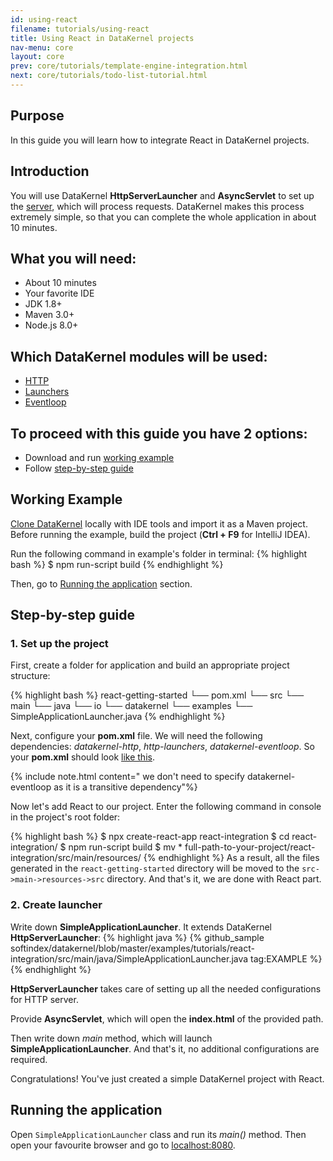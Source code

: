 ```yaml
---
id: using-react
filename: tutorials/using-react
title: Using React in DataKernel projects
nav-menu: core
layout: core
prev: core/tutorials/template-engine-integration.html
next: core/tutorials/todo-list-tutorial.html
---
```

## Purpose
In this guide you will learn how to integrate React in DataKernel projects.

## Introduction
You will use DataKernel **HttpServerLauncher** and **AsyncServlet** to set up the [server](#2-create-launcher), 
which will process requests. DataKernel makes this process extremely simple, so that you can complete the whole 
application in about 10 minutes.

## What you will need:

* About 10 minutes
* Your favorite IDE
* JDK 1.8+
* Maven 3.0+
* Node.js 8.0+

## Which DataKernel modules will be used:

* [HTTP](/docs/core/http.html)
* [Launchers](/docs/core/launcher.html)
* [Eventloop](/docs/core/eventloop.html)


## To proceed with this guide you have 2 options:

* Download and run [working example](#working-example)
* Follow [step-by-step guide](#step-by-step-guide)

## Working Example
[Clone DataKernel](https://github.com/softindex/datakernel.git) locally with IDE tools and import it 
as a Maven project. Before running the example, build the project (**Ctrl + F9** for IntelliJ IDEA).

Run the following command in example's folder in terminal:
{% highlight bash %}
$ npm run-script build
{% endhighlight %}

Then, go to [Running the application](#running-the-application) section.

## Step-by-step guide
### 1. Set up the project
First, create a folder for application and build an appropriate project structure:

{% highlight bash %}
react-getting-started
└── pom.xml
└── src
    └── main
        └── java
            └── io
                └── datakernel
                    └── examples
                        └── SimpleApplicationLauncher.java
{% endhighlight %}

Next, configure your **pom.xml** file. We will need the following dependencies: *datakernel-http*, *http-launchers*, 
*datakernel-eventloop*. So your **pom.xml** should look [like this](https://github.com/softindex/datakernel/blob/master/examples/tutorials/react-integration/pom.xml).

{% include note.html content=" we don't need to specify datakernel-eventloop as it is a transitive dependency"%}

Now let's add React to our project. Enter the following command in console in the project's root folder:

{% highlight bash %}
$ npx create-react-app react-integration
$ cd react-integration/
$ npm run-script build
$ mv *  full-path-to-your-project/react-integration/src/main/resources/
{% endhighlight %}
As a result, all the files generated in the `react-getting-started` directory will be moved to the 
`src->main->resources->src` directory. And that's it, we are done with React part.

### 2. Create launcher
Write down **SimpleApplicationLauncher**. It extends DataKernel **HttpServerLauncher**:
{% highlight java %}
{% github_sample softindex/datakernel/blob/master/examples/tutorials/react-integration/src/main/java/SimpleApplicationLauncher.java tag:EXAMPLE %}
{% endhighlight %}

**HttpServerLauncher** takes care of setting up all the needed configurations for HTTP server.

Provide **AsyncServlet**, which will open the **index.html** of the provided path.

Then write down *main* method, which will launch **SimpleApplicationLauncher**.
And that's it, no additional configurations are required.

Congratulations! You've just created a simple DataKernel project with React.

## Running the application
Open `SimpleApplicationLauncher` class and run its *main()* method.
Then open your favourite browser and go to [localhost:8080](http://localhost:8080).

